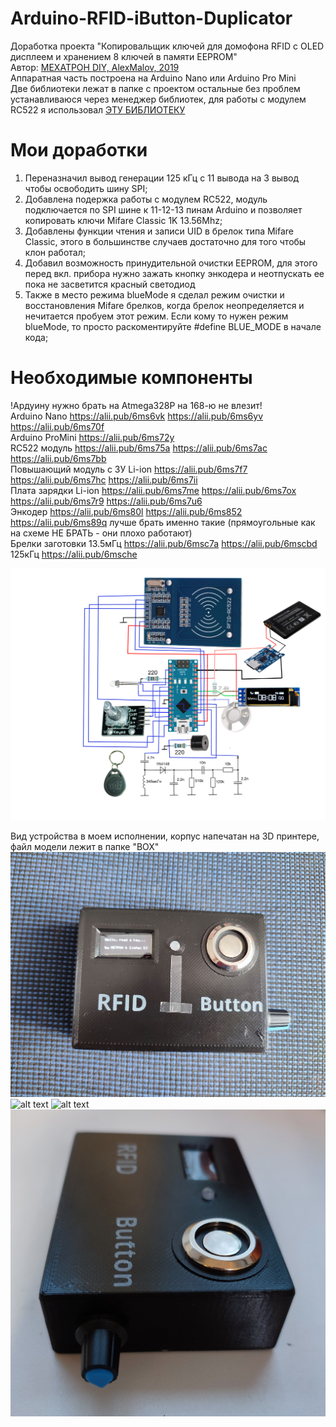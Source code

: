 # Arduino-RFID-iButton-Duplicator
  Доработка проекта "Копировальщик ключей для домофона RFID с OLED дисплеем и хранением 8 ключей в памяти EEPROM"  
  Автор: [МЕХАТРОН DIY, AlexMalov, 2019](https://github.com/AlexMalov/EasyKeyDublicatorRFID_OLED/)  
  Аппаратная часть построена на Arduino Nano или Arduino Pro Mini  
  Две библиотеки лежат в папке с проектом остальные без проблем устанавливаюся через менеджер библиотек, для работы с модулем RC522 я использовал [ЭТУ БИБЛИОТЕКУ](https://github.com/miguelbalboa/rfid)
# Мои доработки
1. Переназначил вывод генерации 125 кГц с 11 вывода на 3 вывод чтобы освободить шину SPI;
2. Добавлена подержка работы с модулем RC522, модуль подключается по SPI шине к 11-12-13 пинам Arduino и позволяет копировать ключи Mifare Classic 1K 13.56Mhz;
3. Добавлены функции чтения и записи UID в брелок типа Mifare Classic, этого в большинстве случаев достаточно для того чтобы клон работал;
4. Добавил возможность принудительной очистки EEPROM, для этого перед вкл. прибора нужно зажать кнопку энкодера и неотпускать ее пока не засветится красный светодиод
5. Также в место режима blueMode я сделал режим очистки и восстановления Mifare брелков, когда брелок неопределяется и нечитается пробуем этот режим. Если кому то нужен режим blueMode, то просто раскоментируйте #define BLUE_MODE в начале кода;
# Необходимые компоненты
  !Ардуину нужно брать на Atmega328P на 168-ю не влезит!  
  Arduino Nano https://alii.pub/6ms6vk   https://alii.pub/6ms6yv   https://alii.pub/6ms70f  
  Arduino ProMini https://alii.pub/6ms72y  
  RC522 модуль https://alii.pub/6ms75a   https://alii.pub/6ms7ac   https://alii.pub/6ms7bb  
  Повышающий модуль с ЗУ Li-ion https://alii.pub/6ms7f7   https://alii.pub/6ms7hc   https://alii.pub/6ms7ii  
  Плата зарядки Li-ion https://alii.pub/6ms7me   https://alii.pub/6ms7ox   https://alii.pub/6ms7r9   https://alii.pub/6ms7u6  
  Энкодер   https://alii.pub/6ms80l   https://alii.pub/6ms852   https://alii.pub/6ms89q лучше брать именно такие (прямоугольные как на схеме НЕ БРАТЬ - они плохо работают)  
  Брелки заготовки   13.5мГц https://alii.pub/6msc7a   https://alii.pub/6mscbd  125кГц  https://alii.pub/6msche  
  
  ![Схема подключения](Scheme.png)  
  
  Вид устройства в моем исполнении, корпус напечатан на 3D принтере, файл модели лежит в папке "BOX"  
  [![Видеообзор устройства](/BOX/Photo7.jpg)](https://youtu.be/deiOaTfzMO0)  
  ![alt text](/BOX/Photo1.jpg)  ![alt text](/BOX/Photo3.jpg)  ![alt text](/BOX/Photo4.jpg)  
